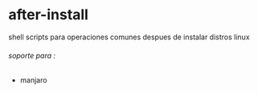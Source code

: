 # after-install
shell scripts para operaciones comunes despues de instalar distros linux

###### soporte para :

* manjaro

